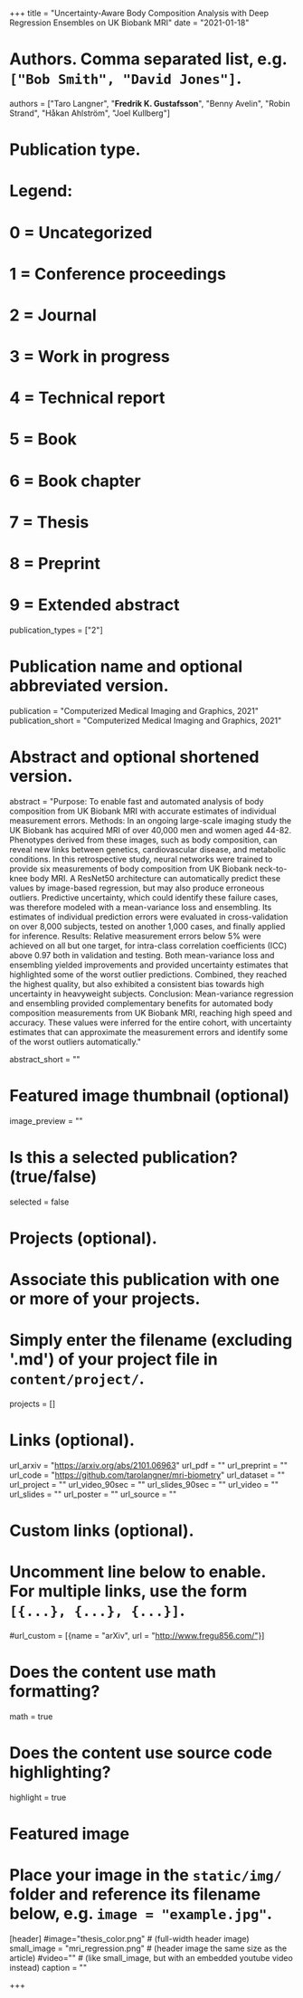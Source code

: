 +++
title = "Uncertainty-Aware Body Composition Analysis with Deep Regression Ensembles on UK Biobank MRI"
date = "2021-01-18"

# Authors. Comma separated list, e.g. `["Bob Smith", "David Jones"]`.
authors = ["Taro Langner", "**Fredrik K. Gustafsson**", "Benny Avelin", "Robin Strand", "Håkan Ahlström", "Joel Kullberg"]

# Publication type.
# Legend:
# 0 = Uncategorized
# 1 = Conference proceedings
# 2 = Journal
# 3 = Work in progress
# 4 = Technical report
# 5 = Book
# 6 = Book chapter
# 7 = Thesis
# 8 = Preprint
# 9 = Extended abstract
publication_types = ["2"]

# Publication name and optional abbreviated version.
publication = "Computerized Medical Imaging and Graphics, 2021"
publication_short = "Computerized Medical Imaging and Graphics, 2021"

# Abstract and optional shortened version.
abstract = "Purpose: To enable fast and automated analysis of body composition from UK Biobank MRI with accurate estimates of individual measurement errors. Methods: In an ongoing large-scale imaging study the UK Biobank has acquired MRI of over 40,000 men and women aged 44-82. Phenotypes derived from these images, such as body composition, can reveal new links between genetics, cardiovascular disease, and metabolic conditions. In this retrospective study, neural networks were trained to provide six measurements of body composition from UK Biobank neck-to-knee body MRI. A ResNet50 architecture can automatically predict these values by image-based regression, but may also produce erroneous outliers. Predictive uncertainty, which could identify these failure cases, was therefore modeled with a mean-variance loss and ensembling. Its estimates of individual prediction errors were evaluated in cross-validation on over 8,000 subjects, tested on another 1,000 cases, and finally applied for inference. Results: Relative measurement errors below 5% were achieved on all but one target, for intra-class correlation coefficients (ICC) above 0.97 both in validation and testing. Both mean-variance loss and ensembling yielded improvements and provided uncertainty estimates that highlighted some of the worst outlier predictions. Combined, they reached the highest quality, but also exhibited a consistent bias towards high uncertainty in heavyweight subjects. Conclusion: Mean-variance regression and ensembling provided complementary benefits for automated body composition measurements from UK Biobank MRI, reaching high speed and accuracy. These values were inferred for the entire cohort, with uncertainty estimates that can approximate the measurement errors and identify some of the worst outliers automatically."

abstract_short = ""

# Featured image thumbnail (optional)
image_preview = ""

# Is this a selected publication? (true/false)
selected = false

# Projects (optional).
#   Associate this publication with one or more of your projects.
#   Simply enter the filename (excluding '.md') of your project file in `content/project/`.
projects = []

# Links (optional).
url_arxiv = "https://arxiv.org/abs/2101.06963"
url_pdf = ""
url_preprint = ""
url_code = "https://github.com/tarolangner/mri-biometry"
url_dataset = ""
url_project = ""
url_video_90sec = ""
url_slides_90sec = ""
url_video = ""
url_slides = ""
url_poster = ""
url_source = ""

# Custom links (optional).
#   Uncomment line below to enable. For multiple links, use the form `[{...}, {...}, {...}]`.
#url_custom = [{name = "arXiv", url = "http://www.fregu856.com/"}]

# Does the content use math formatting?
math = true

# Does the content use source code highlighting?
highlight = true

# Featured image
# Place your image in the `static/img/` folder and reference its filename below, e.g. `image = "example.jpg"`.
[header]
#image="thesis_color.png" # (full-width header image)
small_image = "mri_regression.png" # (header image the same size as the article)
#video="" # (like small_image, but with an embedded youtube video instead)
caption = ""

+++

